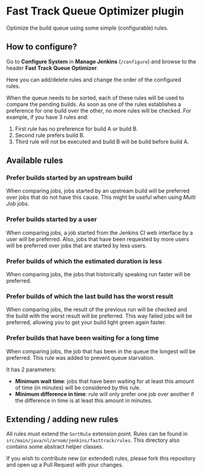 # Fast Track Queue Optimizer plugin
Optimize the build queue using some simple (configurable) rules.

## How to configure?
Go to **Configure System** in **Manage Jenkins** (`/configure`) and browse to the header **Fast Track Queue Optimizer**.

Here you can add/delete rules and change the order of the configured rules.

When the queue needs to be sorted, each of these rules will be used to compare the pending builds.
As soon as one of the rules establishes a preference for one build over the other, no more rules will be checked.
For example, if you have 3 rules and:
1. First rule has no preference for build A or build B.
2. Second rule prefers build B.
3. Third rule will not be executed and build B will be build before build A.

## Available rules
### Prefer builds started by an upstream build
When comparing jobs, jobs started by an upstream build will be preferred over jobs that do not have this cause.
This might be useful when using _Multi Job_ jobs.

### Prefer builds started by a user
When comparing jobs, a job started from the Jenkins CI web interface by a user will be preferred. Also, jobs that have
been requested by more users will be preferred over jobs that are started by less users.

### Prefer builds of which the estimated duration is less
When comparing jobs, the jobs that historically speaking run faster will be preferred.

### Prefer builds of which the last build has the worst result
When comparing jobs, the result of the previous run will be checked and the build with the worst result will be
preferred. This way failed jobs will be preferred, allowing you to get your build light green again faster.

### Prefer builds that have been waiting for a long time
When comparing jobs, the job that has been in the queue the longest will be preferred.
This rule was added to prevent queue starvation.

It has 2 parameters:
* **Minimum wait time**: jobs that have been waiting for at least this amount of  time (in minutes) will be considered
  by this rule.
* **Minimum difference in time**: rule will only prefer one job over another if the difference in time is at least this
  amount in minutes.

## Extending / adding new rules
All rules must extend the `SortRule` extension point.
Rules can be found in `src/main/java/nl/arnom/jenkins/fasttrack/rules`.
This directory also contains some abstract helper classes.

If you wish to contribute new (or extended) rules, please fork this repository and open up a Pull Request with your changes.